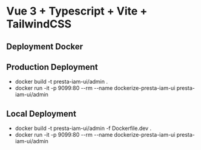 # Vue 3 + Typescript + Vite + TailwindCSS

## Deployment Docker

## Production Deployment
- docker build -t presta-iam-ui/admin .
- docker run -it -p 9099:80 --rm --name dockerize-presta-iam-ui presta-iam-ui/admin

## Local Deployment
- docker build -t presta-iam-ui/admin -f Dockerfile.dev .
- docker run -it -p 9099:80 --rm --name dockerize-presta-iam-ui presta-iam-ui/admin